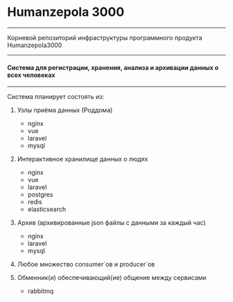 # Humanzepola 3000

---

Корневой репозиторий инфраструктуры программного продукта Humanzepola3000

---

#### Система для регистрации, хранения, анализа и архивации данных о всех человеках

---

Система планирует состоять из:

1. Узлы приёма данных (Роддома)
	- nginx
	- vue
	- laravel
	- mysql


2. Интерактивное хранилище данных о людях
	- nginx
	- vue
	- laravel
	- postgres
	- redis
	- elasticsearch


3. Архив (архивированные json файлы с данными за каждый час)
	- nginx
	- laravel
	- mysql


4. Любое множество consumer\`ов и producer\`ов



5. Обменник(и) обеспечивающий(ие) общение между сервисами
	- rabbitmq
